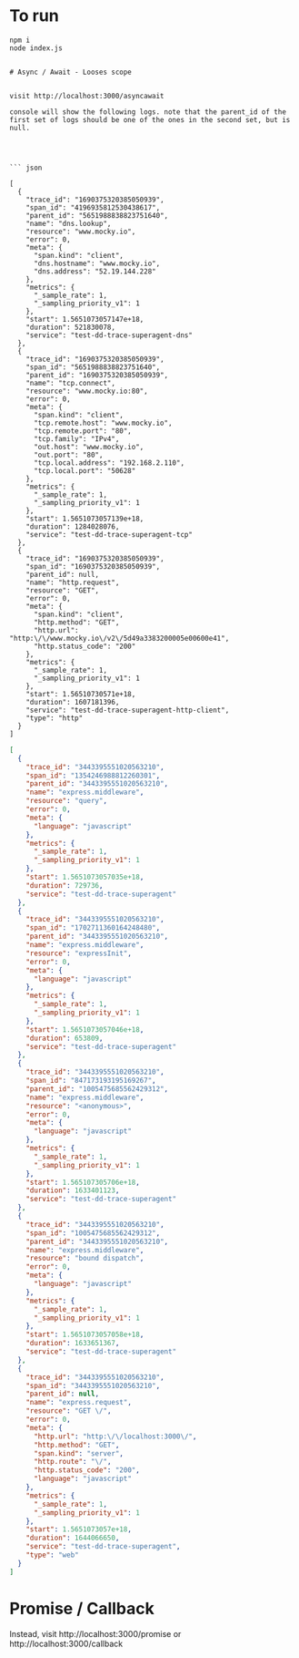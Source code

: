 # To run
```
npm i
node index.js


# Async / Await - Looses scope


visit http://localhost:3000/asyncawait

console will show the following logs. note that the parent_id of the first set of logs should be one of the ones in the second set, but is null.




``` json

[
  {
    "trace_id": "1690375320385050939",
    "span_id": "4196935812530438617",
    "parent_id": "5651988838823751640",
    "name": "dns.lookup",
    "resource": "www.mocky.io",
    "error": 0,
    "meta": {
      "span.kind": "client",
      "dns.hostname": "www.mocky.io",
      "dns.address": "52.19.144.228"
    },
    "metrics": {
      "_sample_rate": 1,
      "_sampling_priority_v1": 1
    },
    "start": 1.5651073057147e+18,
    "duration": 521830078,
    "service": "test-dd-trace-superagent-dns"
  },
  {
    "trace_id": "1690375320385050939",
    "span_id": "5651988838823751640",
    "parent_id": "1690375320385050939",
    "name": "tcp.connect",
    "resource": "www.mocky.io:80",
    "error": 0,
    "meta": {
      "span.kind": "client",
      "tcp.remote.host": "www.mocky.io",
      "tcp.remote.port": "80",
      "tcp.family": "IPv4",
      "out.host": "www.mocky.io",
      "out.port": "80",
      "tcp.local.address": "192.168.2.110",
      "tcp.local.port": "50628"
    },
    "metrics": {
      "_sample_rate": 1,
      "_sampling_priority_v1": 1
    },
    "start": 1.5651073057139e+18,
    "duration": 1284028076,
    "service": "test-dd-trace-superagent-tcp"
  },
  {
    "trace_id": "1690375320385050939",
    "span_id": "1690375320385050939",
    "parent_id": null,
    "name": "http.request",
    "resource": "GET",
    "error": 0,
    "meta": {
      "span.kind": "client",
      "http.method": "GET",
      "http.url": "http:\/\/www.mocky.io\/v2\/5d49a3383200005e00600e41",
      "http.status_code": "200"
    },
    "metrics": {
      "_sample_rate": 1,
      "_sampling_priority_v1": 1
    },
    "start": 1.56510730571e+18,
    "duration": 1607181396,
    "service": "test-dd-trace-superagent-http-client",
    "type": "http"
  }
]

```


``` json
[
  {
    "trace_id": "3443395551020563210",
    "span_id": "1354246988812260301",
    "parent_id": "3443395551020563210",
    "name": "express.middleware",
    "resource": "query",
    "error": 0,
    "meta": {
      "language": "javascript"
    },
    "metrics": {
      "_sample_rate": 1,
      "_sampling_priority_v1": 1
    },
    "start": 1.5651073057035e+18,
    "duration": 729736,
    "service": "test-dd-trace-superagent"
  },
  {
    "trace_id": "3443395551020563210",
    "span_id": "1702711360164248480",
    "parent_id": "3443395551020563210",
    "name": "express.middleware",
    "resource": "expressInit",
    "error": 0,
    "meta": {
      "language": "javascript"
    },
    "metrics": {
      "_sample_rate": 1,
      "_sampling_priority_v1": 1
    },
    "start": 1.5651073057046e+18,
    "duration": 653809,
    "service": "test-dd-trace-superagent"
  },
  {
    "trace_id": "3443395551020563210",
    "span_id": "847173193195169267",
    "parent_id": "1005475685562429312",
    "name": "express.middleware",
    "resource": "<anonymous>",
    "error": 0,
    "meta": {
      "language": "javascript"
    },
    "metrics": {
      "_sample_rate": 1,
      "_sampling_priority_v1": 1
    },
    "start": 1.565107305706e+18,
    "duration": 1633401123,
    "service": "test-dd-trace-superagent"
  },
  {
    "trace_id": "3443395551020563210",
    "span_id": "1005475685562429312",
    "parent_id": "3443395551020563210",
    "name": "express.middleware",
    "resource": "bound dispatch",
    "error": 0,
    "meta": {
      "language": "javascript"
    },
    "metrics": {
      "_sample_rate": 1,
      "_sampling_priority_v1": 1
    },
    "start": 1.5651073057058e+18,
    "duration": 1633651367,
    "service": "test-dd-trace-superagent"
  },
  {
    "trace_id": "3443395551020563210",
    "span_id": "3443395551020563210",
    "parent_id": null,
    "name": "express.request",
    "resource": "GET \/",
    "error": 0,
    "meta": {
      "http.url": "http:\/\/localhost:3000\/",
      "http.method": "GET",
      "span.kind": "server",
      "http.route": "\/",
      "http.status_code": "200",
      "language": "javascript"
    },
    "metrics": {
      "_sample_rate": 1,
      "_sampling_priority_v1": 1
    },
    "start": 1.5651073057e+18,
    "duration": 1644066650,
    "service": "test-dd-trace-superagent",
    "type": "web"
  }
]
```




# Promise / Callback
Instead, visit http://localhost:3000/promise or http://localhost:3000/callback